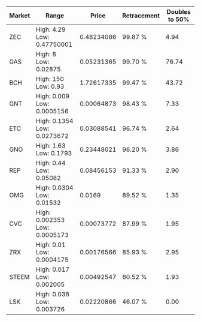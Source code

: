 | Market | Range | Price| Retracement | Doubles to 50% |
| --- | --- | --- | --- | --- |
| ZEC | High: 4.29<br />Low: 0.47750001 | 0.48234086 | 99.87 % | 4.94 |
| GAS | High: 8<br />Low: 0.02875 | 0.05231365 | 99.70 % | 76.74 |
| BCH | High: 150<br />Low: 0.93 | 1.72617335 | 99.47 % | 43.72 |
| GNT | High: 0.009<br />Low: 0.0005156 | 0.00064873 | 98.43 % | 7.33 |
| ETC | High: 0.1354<br />Low: 0.0273672 | 0.03088541 | 96.74 % | 2.64 |
| GNO | High: 1.63<br />Low: 0.1793 | 0.23448021 | 96.20 % | 3.86 |
| REP | High: 0.44<br />Low: 0.05082 | 0.08456153 | 91.33 % | 2.90 |
| OMG | High: 0.0304<br />Low: 0.01532 | 0.0169 | 89.52 % | 1.35 |
| CVC | High: 0.002353<br />Low: 0.0005173 | 0.00073772 | 87.99 % | 1.95 |
| ZRX | High: 0.01<br />Low: 0.0004175 | 0.00176566 | 85.93 % | 2.95 |
| STEEM | High: 0.017<br />Low: 0.002005 | 0.00492547 | 80.52 % | 1.93 |
| LSK | High: 0.038<br />Low: 0.003726 | 0.02220866 | 46.07 % | 0.00 |
